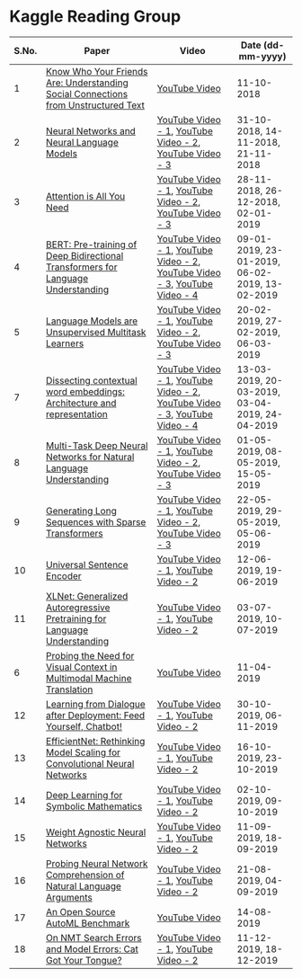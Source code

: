 # Kaggle Reading Group

| S.No. | Paper | Video | Date (dd-mm-yyyy) |
| --- | --- | --- | --- |
| 1 | [Know Who Your Friends Are: Understanding Social Connections from Unstructured Text](https://www.aclweb.org/anthology/N18-5016) | [YouTube Video](https://www.youtube.com/watch?v=I82arEIPP6U&list=PLqFaTIg4myu8t5ycqvp7I07jTjol3RCl9) | 11-10-2018 |
| 2 | [Neural Networks and Neural Language Models](https://web.stanford.edu/~jurafsky/slp3/7.pdf) | [YouTube Video - 1](https://www.youtube.com/watch?v=wjz3FgYWf08&list=PLqFaTIg4myu8t5ycqvp7I07jTjol3RCl9), [YouTube Video - 2](https://www.youtube.com/watch?v=W0-Dufn2WcI&list=PLqFaTIg4myu8t5ycqvp7I07jTjol3RCl9&index=40), [YouTube Video - 3](https://www.youtube.com/watch?v=fGe3mEVnPSs&list=PLqFaTIg4myu8t5ycqvp7I07jTjol3RCl9&index=33) | 31-10-2018, 14-11-2018, 21-11-2018 |
| 3 | [Attention is All You Need](https://papers.nips.cc/paper/7181-attention-is-all-you-need.pdf) | [YouTube Video - 1](https://www.youtube.com/watch?v=54uLU7Nxyv8&list=PLqFaTIg4myu8t5ycqvp7I07jTjol3RCl9&index=39), [YouTube Video - 2](https://www.youtube.com/watch?v=VEcsf0OKhfw&list=PLqFaTIg4myu8t5ycqvp7I07jTjol3RCl9&index=38), [YouTube Video - 3](https://www.youtube.com/watch?v=9vUoBIeqrQg&list=PLqFaTIg4myu8t5ycqvp7I07jTjol3RCl9&index=37) | 28-11-2018, 26-12-2018, 02-01-2019 |
| 4 | [BERT: Pre-training of Deep Bidirectional Transformers for Language Understanding](https://arxiv.org/pdf/1810.04805.pdf) | [YouTube Video - 1](https://www.youtube.com/watch?v=BaPM47hO8p8&list=PLqFaTIg4myu8t5ycqvp7I07jTjol3RCl9&index=36), [YouTube Video - 2](https://www.youtube.com/watch?v=yqwnehmB9uQ&list=PLqFaTIg4myu8t5ycqvp7I07jTjol3RCl9&index=35), [YouTube Video - 3](https://www.youtube.com/watch?v=IF6xV0RI91s&list=PLqFaTIg4myu8t5ycqvp7I07jTjol3RCl9&index=34), [YouTube Video - 4](https://www.youtube.com/watch?v=4qDJwq42q-k&list=PLqFaTIg4myu8t5ycqvp7I07jTjol3RCl9&index=32) | 09-01-2019, 23-01-2019, 06-02-2019, 13-02-2019 |
| 5 | [Language Models are Unsupervised Multitask Learners](https://d4mucfpksywv.cloudfront.net/better-language-models/language-models.pdf) | [YouTube Video - 1](https://www.youtube.com/watch?v=oaQSQsjhcwQ&list=PLqFaTIg4myu8t5ycqvp7I07jTjol3RCl9&index=31&t=0s), [YouTube Video - 2](https://www.youtube.com/watch?v=9dSQmXDH--I&list=PLqFaTIg4myu8t5ycqvp7I07jTjol3RCl9&index=30&t=0s), [YouTube Video - 3](https://www.youtube.com/watch?v=Rbs55YaK7EU&list=PLqFaTIg4myu8t5ycqvp7I07jTjol3RCl9&index=29&t=0s) | 20-02-2019, 27-02-2019, 06-03-2019 |
| 7 | [Dissecting contextual word embeddings: Architecture and representation](https://aclweb.org/anthology/D18-1179) | [YouTube Video - 1](https://www.youtube.com/watch?v=U7UYsMweMLY&list=PLqFaTIg4myu8t5ycqvp7I07jTjol3RCl9&index=25&t=0s), [YouTube Video - 2](https://www.youtube.com/watch?v=IvMV10U7hvw&list=PLqFaTIg4myu8t5ycqvp7I07jTjol3RCl9&index=28&t=0s), [YouTube Video - 3](https://www.youtube.com/watch?v=1HNe0Tz7dUM&list=PLqFaTIg4myu8t5ycqvp7I07jTjol3RCl9&index=27&t=0s), [YouTube Video - 4](https://www.youtube.com/watch?v=upzybyzUDGk&list=PLqFaTIg4myu8t5ycqvp7I07jTjol3RCl9&index=24&t=0s) | 13-03-2019, 20-03-2019, 03-04-2019, 24-04-2019 |
| 8 | [Multi-Task Deep Neural Networks for Natural Language Understanding](https://arxiv.org/pdf/1901.11504.pdf) | [YouTube Video - 1](https://www.youtube.com/watch?v=jLrcM-kAo34&list=PLqFaTIg4myu8t5ycqvp7I07jTjol3RCl9&index=23&t=0s), [YouTube Video - 2](https://www.youtube.com/watch?v=9KsiVUY7aEM&list=PLqFaTIg4myu8t5ycqvp7I07jTjol3RCl9&index=22&t=0s), [YouTube Video - 3](https://www.youtube.com/watch?v=FpQHpwe-9jA&list=PLqFaTIg4myu8t5ycqvp7I07jTjol3RCl9&index=21&t=0s) | 01-05-2019, 08-05-2019, 15-05-2019 |
| 9 | [Generating Long Sequences with Sparse Transformers](https://arxiv.org/pdf/1904.10509.pdf) | [YouTube Video - 1](https://www.youtube.com/watch?v=jaqjcHmCBfY&list=PLqFaTIg4myu8t5ycqvp7I07jTjol3RCl9&index=20&t=0s), [YouTube Video - 2](https://www.youtube.com/watch?v=se4ZM0es924&list=PLqFaTIg4myu8t5ycqvp7I07jTjol3RCl9&index=19&t=0s), [YouTube Video - 3](https://www.youtube.com/watch?v=2xTQR1Zd8rU&list=PLqFaTIg4myu8t5ycqvp7I07jTjol3RCl9&index=18&t=0s) | 22-05-2019, 29-05-2019, 05-06-2019 |
| 10 | [Universal Sentence Encoder](https://arxiv.org/pdf/1803.11175.pdf) | [YouTube Video - 1](https://www.youtube.com/watch?v=C8v-Q5ASfUE&list=PLqFaTIg4myu8t5ycqvp7I07jTjol3RCl9&index=14&t=0s), [YouTube Video - 2](https://www.youtube.com/watch?v=acTHpOaShBU&list=PLqFaTIg4myu8t5ycqvp7I07jTjol3RCl9&index=17&t=0s) | 12-06-2019, 19-06-2019 |
| 11 | [XLNet: Generalized Autoregressive Pretraining for Language Understanding](https://arxiv.org/abs/1906.08237) | [YouTube Video - 1](https://www.youtube.com/watch?v=Ubh03Sh45b0&list=PLqFaTIg4myu8t5ycqvp7I07jTjol3RCl9&index=16&t=0s), [YouTube Video - 2](https://www.youtube.com/watch?v=L4JRLBENP48&list=PLqFaTIg4myu8t5ycqvp7I07jTjol3RCl9&index=15&t=0s) | 03-07-2019, 10-07-2019 |
| 6 | [Probing the Need for Visual Context in Multimodal Machine Translation](https://arxiv.org/pdf/1903.08678.pdf) | [YouTube Video](https://www.youtube.com/watch?v=2ZpxbsHLeBQ&list=PLqFaTIg4myu8t5ycqvp7I07jTjol3RCl9&index=26&t=0s) | 11-04-2019 |
| 12 | [Learning from Dialogue after Deployment: Feed Yourself, Chatbot!](https://www.aclweb.org/anthology/P19-1358.pdf) | [YouTube Video - 1](https://www.youtube.com/watch?v=PhTF7yJNR70&list=PLqFaTIg4myu8t5ycqvp7I07jTjol3RCl9&index=2&t=0s), [YouTube Video - 2](https://www.youtube.com/watch?v=OqXcJTlLuF4&list=PLqFaTIg4myu8t5ycqvp7I07jTjol3RCl9&index=43&t=0s) | 30-10-2019, 06-11-2019 |
| 13 | [EfficientNet: Rethinking Model Scaling for Convolutional Neural Networks](http://proceedings.mlr.press/v97/tan19a/tan19a.pdf) | [YouTube Video - 1](https://www.youtube.com/watch?v=4U2WO8ObGGU&list=PLqFaTIg4myu8t5ycqvp7I07jTjol3RCl9&index=4&t=0s), [YouTube Video - 2](https://www.youtube.com/watch?v=LRpzb17B1BM&list=PLqFaTIg4myu8t5ycqvp7I07jTjol3RCl9&index=3&t=0s) | 16-10-2019, 23-10-2019 |
| 14 | [Deep Learning for Symbolic Mathematics](https://openreview.net/pdf?id=S1eZYeHFDS) | [YouTube Video - 1](https://www.youtube.com/watch?v=q_cMExRsJl8&list=PLqFaTIg4myu8t5ycqvp7I07jTjol3RCl9&index=6&t=0s), [YouTube Video - 2](https://www.youtube.com/watch?v=KPWT385AFV8&list=PLqFaTIg4myu8t5ycqvp7I07jTjol3RCl9&index=5&t=0s) | 02-10-2019, 09-10-2019 |
| 15 | [Weight Agnostic Neural Networks](https://arxiv.org/pdf/1906.04358.pdf) | [YouTube Video - 1](https://www.youtube.com/watch?v=rEKtmUS3WIU&list=PLqFaTIg4myu8t5ycqvp7I07jTjol3RCl9&index=8&t=0s), [YouTube Video - 2](https://www.youtube.com/watch?v=u0PW79ClO-s&list=PLqFaTIg4myu8t5ycqvp7I07jTjol3RCl9&index=7&t=0s) | 11-09-2019, 18-09-2019 |
| 16 | [Probing Neural Network Comprehension of Natural Language Arguments](https://www.aclweb.org/anthology/P19-1459.pdf) | [YouTube Video - 1](https://www.youtube.com/watch?v=ks8Cz1qx2rE&list=PLqFaTIg4myu8t5ycqvp7I07jTjol3RCl9&index=10&t=0s), [YouTube Video - 2](https://www.youtube.com/watch?v=VSeGodDuZsw&list=PLqFaTIg4myu8t5ycqvp7I07jTjol3RCl9&index=9&t=0s) | 21-08-2019, 04-09-2019 |
| 17 | [An Open Source AutoML Benchmark](https://www.automl.org/wp-content/uploads/2019/06/automlws2019_Paper45.pdf) | [YouTube Video](https://www.youtube.com/watch?v=WlXhpXv9kDU&list=PLqFaTIg4myu8t5ycqvp7I07jTjol3RCl9&index=11&t=0s) | 14-08-2019 |
| 18 | [On NMT Search Errors and Model Errors: Cat Got Your Tongue?](https://www.aclweb.org/anthology/D19-1331.pdf) | [YouTube Video - 1](https://www.youtube.com/watch?v=LpRbOzNshNA&list=PLqFaTIg4myu8t5ycqvp7I07jTjol3RCl9&index=44&t=0s), [YouTube Video - 2](https://www.youtube.com/watch?v=eGdQdNcSoSA&list=PLqFaTIg4myu8t5ycqvp7I07jTjol3RCl9&index=45&t=0s) | 11-12-2019, 18-12-2019 |
